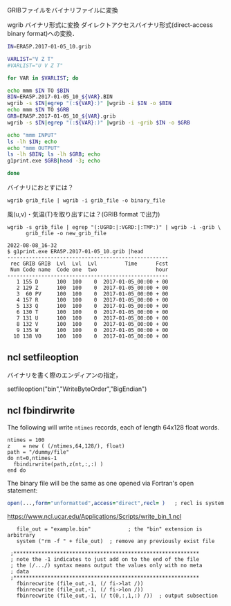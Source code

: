 GRIBファイルをバイナリファイルに変換

wgrib バイナリ形式に変換
ダイレクトアクセスバイナリ形式(direct-access binary format)への変換．

```bash
IN=ERA5P.2017-01-05_10.grib

VARLIST="V Z T"
#VARLIST="U V Z T"

for VAR in $VARLIST; do

echo mmm $IN TO $BIN
BIN=ERA5P.2017-01-05_10_${VAR}.BIN
wgrib -s $IN|egrep "(:${VAR}:)" |wgrib -i $IN -o $BIN 
echo mmm $IN TO $GRB
GRB=ERA5P.2017-01-05_10_${VAR}.grib
wgrib -s $IN|egrep "(:${VAR}:)" |wgrib -i -grib $IN -o $GRB

echo "mmm INPUT"
ls -lh $IN; echo
echo "mmm OUTPUT"
ls -lh $BIN; ls -lh $GRB; echo
g1print.exe $GRB|head -3; echo

done
```




バイナリにおとすには？

    wgrib grib_file | wgrib -i grib_file -o binary_file


風(u,v)・気温(T)を取り出すには？(GRIB format で出力)

    wgrib -s grib_file | egrep "(:UGRD:|:VGRD:|:TMP:)" | wgrib -i -grib \
          grib_file -o new_grib_file









```
2022-08-08_16-32
$ g1print.exe ERA5P.2017-01-05_10.grib |head
----------------------------------------------------
 rec GRIB GRIB  Lvl  Lvl  Lvl         Time      Fcst
 Num Code name  Code one  two                   hour
----------------------------------------------------
   1 155 D      100  100    0  2017-01-05_00:00 + 00
   2 129 Z      100  100    0  2017-01-05_00:00 + 00
   3  60 PV     100  100    0  2017-01-05_00:00 + 00
   4 157 R      100  100    0  2017-01-05_00:00 + 00
   5 133 Q      100  100    0  2017-01-05_00:00 + 00
   6 130 T      100  100    0  2017-01-05_00:00 + 00
   7 131 U      100  100    0  2017-01-05_00:00 + 00
   8 132 V      100  100    0  2017-01-05_00:00 + 00
   9 135 W      100  100    0  2017-01-05_00:00 + 00
  10 138 VO     100  100    0  2017-01-05_00:00 + 00
```



## ncl setfileoption

バイナリを書く際のエンディアンの指定，

setfileoption("bin","WriteByteOrder","BigEndian")



## ncl fbindirwrite

The following will write `ntimes` records, each of length 64x128 float words.

```ncl
ntimes = 100
z    = new ( (/ntimes,64,128/), float)
path = "/dummy/file"
do nt=0,ntimes-1
  fbindirwrite(path,z(nt,:,:) )
end do
```

The binary file will be the same as one opened via Fortran's open statement:

```fortran
open(...,form="unformatted",access="direct",recl= )   ; recl is system dependent
```

 https://www.ncl.ucar.edu/Applications/Scripts/write_bin_1.ncl

```
   file_out = "example.bin"            ; the "bin" extension is arbitrary
   system ("rm -f " + file_out)  ; remove any previously exist file

 ;************************************************************
 ; note the -1 indicates to just add on to the end of the file
 ; the (/.../) syntax means output the values only with no meta
 ; data
 ;************************************************************
   fbinrecwrite (file_out,-1, (/ fi->lat /))     
   fbinrecwrite (file_out,-1, (/ fi->lon /))
   fbinrecwrite (file_out,-1, (/ t(0,:,1,:) /))  ; output subsection 
```

